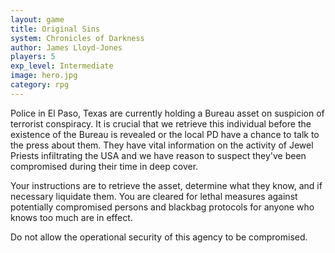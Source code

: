 ```yaml
---
layout: game
title: Original Sins 
system: Chronicles of Darkness
author: James Lloyd-Jones
players: 5
exp_level: Intermediate
image: hero.jpg
category: rpg
---
```


Police in El Paso, Texas are currently holding a Bureau asset on suspicion of terrorist conspiracy. It is crucial that we retrieve this individual before the existence of the Bureau is revealed or the local PD have a chance to talk to the press about them. They have vital information on the activity of Jewel Priests infiltrating the USA and we have reason to suspect they've been compromised during their time in deep cover.

Your instructions are to retrieve the asset, determine what they know, and if necessary liquidate them. You are cleared for lethal measures against potentially compromised persons and blackbag protocols for anyone who knows too much are in effect.

Do not allow the operational security of this agency to be compromised.
